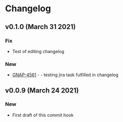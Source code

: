 # Changelog

## v0.1.0 (March 31 2021)

### Fix

* Test of editing changelog
### New

* [GNAP-4561](https://jira.intranet.roche.com/jira/browse/GNAP-4561) -   - testing jira task fulfilled in changelog

## v0.0.9 (March 24 2021)

### New

* First draft of this commit hook

